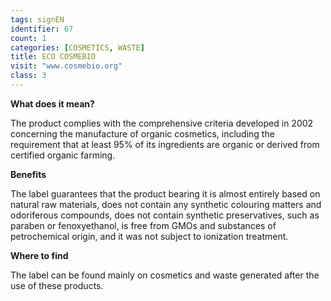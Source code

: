 ```yaml
---
tags: signEN
identifier: 67
count: 1
categories: [COSMETICS, WASTE]
title: ECO COSMEBIO
visit: "www.cosmebio.org"
class: 3
---
```

**What does it mean?**

The product complies with the comprehensive criteria developed in 2002 concerning the manufacture of organic cosmetics, including the requirement that at least 95% of its ingredients are organic or derived from certified organic farming.

**Benefits**

The label guarantees that the product bearing it is almost entirely based on natural raw materials, does not contain any synthetic colouring matters and odoriferous compounds, does not contain synthetic preservatives, such as paraben or fenoxyethanol, is free from GMOs and substances of petrochemical origin, and it was not subject to ionization treatment.

**Where to find**

The label can be found mainly on cosmetics and waste generated after the use of these products.